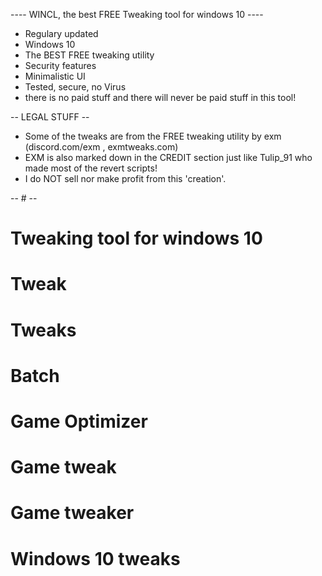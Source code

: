 ---- WINCL, the best FREE Tweaking tool for windows 10 ----   

* Regulary updated   
* Windows 10   
* The BEST FREE tweaking utility   
* Security features   
* Minimalistic UI   
* Tested, secure, no Virus   
* there is no paid stuff and there will never be paid stuff in this tool!   

-- LEGAL STUFF --   
* Some of the tweaks are from the FREE tweaking utility by exm (discord.com/exm , exmtweaks.com)   
* EXM is also marked down in the CREDIT section just like Tulip_91 who made most of the revert scripts!   
* I do NOT sell nor make profit from this 'creation'.   
 
-- # --
# Tweaking tool for windows 10
# Tweak
# Tweaks
# Batch
# Game Optimizer
# Game tweak
# Game tweaker
# Windows 10 tweaks
